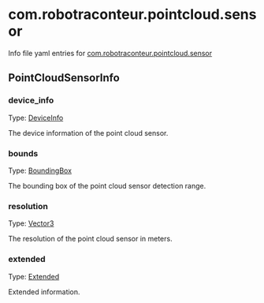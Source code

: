 # com.robotraconteur.pointcloud.sensor

Info file yaml entries for [com.robotraconteur.pointcloud.sensor](../group1/com.robotraconteur.pointcloud.sensor.md)

## PointCloudSensorInfo

### device_info

Type: [DeviceInfo](device.md#deviceinfo)

The device information of the point cloud sensor.

### bounds

Type: [BoundingBox](geometry.md#boundingbox)

The bounding box of the point cloud sensor detection range.

### resolution

Type: [Vector3](geometry.md#vector3)

The resolution of the point cloud sensor in meters.

### extended

Type: [Extended](extended.md)

Extended information.
